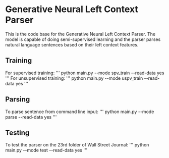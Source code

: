 # Generative Neural Left Context Parser
This is the code base for the Generative Neural Left Context Parser. The model is capable of doing semi-supervised learning and the parser parses natural language sentences based on their left context features.
## Training
For supervised training:
'''
python main.py --mode spv_train --read-data yes
'''
For unsupervised training:
'''
python main.py --mode uspv_train --read-data yes
'''
## Parsing
To parse sentence from command line input:
'''
python main.py --mode parse --read-data yes
'''
## Testing
To test the parser on the 23rd folder of Wall Street Journal:
'''
python main.py --mode test --read-data yes
'''

